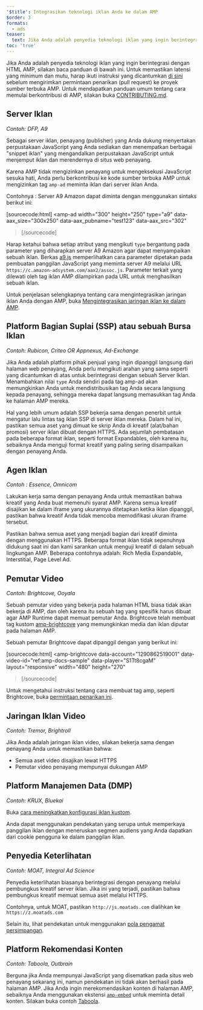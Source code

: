 ```yaml
---
'$title': Integrasikan teknologi iklan Anda ke dalam AMP
$order: 3
formats:
  - ads
teaser:
  text: Jika Anda adalah penyedia teknologi iklan yang ingin berintegrasi dengan HTML AMP, silakan baca panduan di bawah ini.
toc: 'true'
---
```


<!--
This file is imported from https://github.com/ampproject/amphtml/blob/main/ads/_integration-guide.md.
Please do not change this file.
If you have found a bug or an issue please
have a look and request a pull request there.
-->

Jika Anda adalah penyedia teknologi iklan yang ingin berintegrasi dengan HTML AMP, silakan baca panduan di bawah ini. Untuk memastikan latensi yang minimum dan mutu, harap ikuti instruksi yang dicantumkan [di sini](https://github.com/ampproject/amphtml/blob/main/ads/../3p/README.md#ads) sebelum mengirimkan permintaan penarikan (pull request) ke proyek sumber terbuka AMP. Untuk mendapatkan panduan umum tentang cara memulai berkontribusi di AMP, silakan buka [CONTRIBUTING.md](https://github.com/ampproject/amphtml/blob/main/ads/../docs/contributing.md).

## Server Iklan <a name="ad-server"></a>

_Contoh: DFP, A9_

Sebagai server iklan, penayang (publisher) yang Anda dukung menyertakan perpustakaan JavaScript yang Anda sediakan dan menempatkan berbagai "snippet iklan" yang mengandalkan perpustakaan JavaScript untuk menjemput iklan dan merendernya di situs web penayang.

Karena AMP tidak mengizinkan penayang untuk mengeksekusi JavaScript sesuka hati, Anda perlu berkontribusi ke kode sumber terbuka AMP untuk mengizinkan tag `amp-ad` meminta iklan dari server iklan Anda.

Contohnya : Server A9 Amazon dapat diminta dengan menggunakan sintaks berikut ini:

[sourcecode:html]
<amp-ad
width="300"
height="250"
type="a9"
data-aax_size="300x250"
data-aax_pubname="test123"
data-aax_src="302"

> </amp-ad>
> [/sourcecode]

Harap ketahui bahwa setiap atribut yang mengikuti `type` bergantung pada parameter yang diharapkan server A9 Amazon agar dapat menyampaikan sebuah iklan. Berkas [a9.js](https://github.com/ampproject/amphtml/blob/main/ads/./a9.js) memperlihatkan cara parameter dipetakan pada pembuatan panggilan JavaScript yang meminta server A9 melalui URL `https://c.amazon-adsystem.com/aax2/assoc.js`. Parameter terkait yang dilewati oleh tag iklan AMP dilampirkan pada URL untuk menghasilkan sebuah iklan.

Untuk penjelasan selengkapnya tentang cara mengintegrasikan jaringan iklan Anda dengan AMP, buka [Mengintegrasikan jaringan iklan ke dalam AMP](https://github.com/ampproject/amphtml/blob/main/ads/README.md).

## Platform Bagian Suplai (SSP) atau sebuah Bursa Iklan <a name="supply-side-platform-ssp-or-an-ad-exchange"></a>

_Contoh: Rubicon, Criteo OR Appnexus, Ad-Exchange_

Jika Anda adalah platform pihak penjual yang ingin dipanggil langsung dari halaman web penayang, Anda perlu mengikuti arahan yang sama seperti yang dicantumkan di atas untuk berintegrasi dengan sebuah Server Iklan. Menambahkan nilai `type` Anda sendiri pada tag amp-ad akan memungkinkan Anda untuk mendistribusikan tag Anda secara langsung kepada penayang, sehingga mereka dapat langsung memasukkan tag Anda ke halaman AMP mereka.

Hal yang lebih umum adalah SSP bekerja sama dengan penerbit untuk mengatur lalu lintas tag iklan SSP di server iklan mereka. Dalam hal ini, pastikan semua aset yang dimuat ke skrip Anda di kreatif (alat/bahan promosi) server iklan dibuat dengan HTTPS. Ada sejumlah pembatasan pada beberapa format iklan, seperti format Expandables, oleh karena itu, sebaiknya Anda menguji format kreatif yang paling sering disampaikan dengan penayang Anda.

## Agen Iklan <a name="ad-agency"></a>

_Contoh : Essence, Omnicom_

Lakukan kerja sama dengan penayang Anda untuk memastikan bahwa kreatif yang Anda buat memenuhi syarat AMP. Karena semua kreatif disajikan ke dalam iframe yang ukurannya ditetapkan ketika iklan dipanggil, pastikan bahwa kreatif Anda tidak mencoba memodifikasi ukuran iframe tersebut.

Pastikan bahwa semua aset yang menjadi bagian dari kreatif diminta dengan menggunakan HTTPS. Beberapa format iklan tidak sepenuhnya didukung saat ini dan kami sarankan untuk menguji kreatif di dalam sebuah lingkungan AMP. Beberapa contohnya adalah: Rich Media Expandable, Interstitial, Page Level Ad.

## Pemutar Video <a name="video-player"></a>

_Contoh: Brightcove, Ooyala_

Sebuah pemutar video yang bekerja pada halaman HTML biasa tidak akan bekerja di AMP, dan oleh karena itu sebuah tag yang spesifik harus dibuat agar AMP Runtime dapat memuat pemutar Anda. Brightcove telah membuat tag kustom [amp-brightcove](https://github.com/ampproject/amphtml/blob/main/extensions/amp-brightcove/amp-brightcove.md) yang memungkinkan media dan iklan diputar pada halaman AMP.

Sebuah pemutar Brightcove dapat dipanggil dengan yang berikut ini:

[sourcecode:html]
<amp-brightcove
data-account="1290862519001"
data-video-id="ref:amp-docs-sample"
data-player="S1Tt8cgaM"
layout="responsive"
width="480"
height="270"

> </amp-brightcove>
> [/sourcecode]

Untuk mengetahui instruksi tentang cara membuat tag amp, seperti Brightcove, buka [permintaan penarikan ini](https://github.com/ampproject/amphtml/pull/1052).

## Jaringan Iklan Video <a name="video-ad-network"></a>

_Contoh: Tremor, Brightroll_

Jika Anda adalah jaringan iklan video, silakan bekerja sama dengan penayang Anda untuk memastikan bahwa:

- Semua aset video disajikan lewat HTTPS
- Pemutar video penayang mempunyai dukungan AMP

## Platform Manajemen Data (DMP) <a name="data-management-platform-dmp"></a>

_Contoh: KRUX, Bluekai_

Buka [cara meningkatkan konfigurasi iklan kustom](https://amp.dev/documentation/components/amp-ad#enhance-incoming-ad-configuration).

Anda dapat menggunakan pendekatan yang serupa untuk memperkaya panggilan iklan dengan meneruskan segmen audiens yang Anda dapatkan dari cookie pengguna ke dalam panggilan iklan.

## Penyedia Keterlihatan <a name="viewability-provider"></a>

_Contoh: MOAT, Integral Ad Science_

Penyedia keterlihatan biasanya berintegrasi dengan penayang melalui pembungkus kreatif server iklan. Jika ini yang terjadi, pastikan bahwa pembungkus kreatif memuat semua aset melalui HTTPS.

Contohnya, untuk MOAT, pastikan `http://js.moatads.com` dialihkan ke `https://z.moatads.com`

Selain itu, lihat pendekatan untuk menggunakan [pola pengamat persimpangan](https://github.com/ampproject/amphtml/blob/main/ads/README.md#ad-viewability).

## Platform Rekomendasi Konten <a name="content-recommendation-platform"></a>

_Contoh: Taboola, Outbrain_

Berguna jika Anda mempunyai JavaScript yang disematkan pada situs web penayang sekarang ini, namun pendekatan ini tidak akan berhasil pada halaman AMP. Jika Anda ingin merekomendasikan konten di halaman AMP, sebaiknya Anda menggunakan ekstensi [`amp-embed`](https://amp.dev/documentation/components/amp-ad) untuk meminta detail konten. Silakan buka contoh [Taboola](https://github.com/ampproject/amphtml/blob/main/ads/taboola.md).
